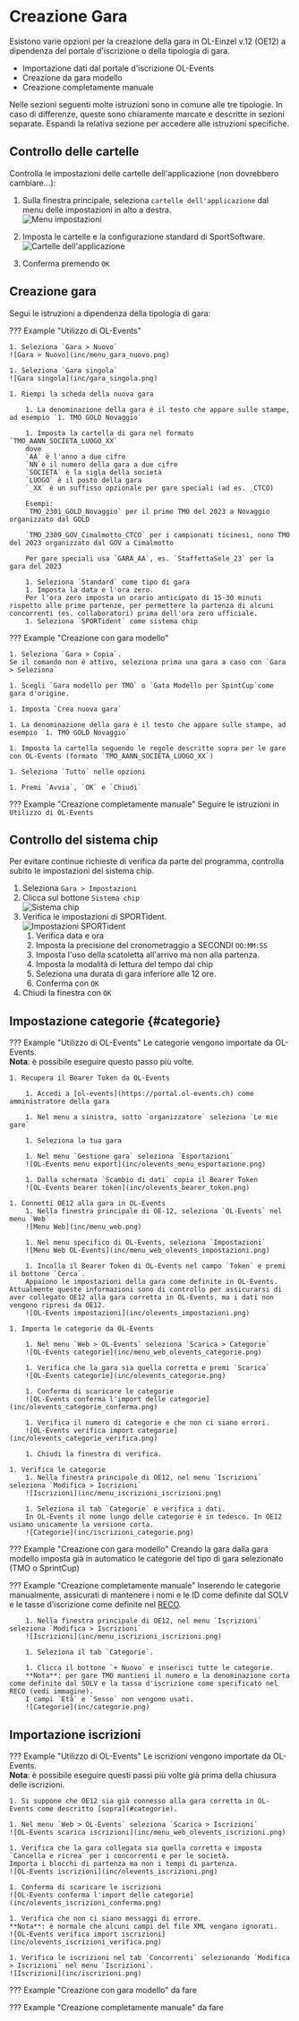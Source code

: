 # Creazione Gara

Esistono varie opzioni per la creazione della gara in OL-Einzel v.12 (OE12) a dipendenza del portale d'iscrizione o della tipologia di gara.

- Importazione dati dal portale d'iscrizione OL-Events
- Creazione da gara modello
- Creazione completamente manuale

Nelle sezioni seguenti molte istruzioni sono in comune alle tre tipologie. In caso di differenze, queste sono chiaramente marcate e descritte in sezioni separate. Espandi la relativa sezione per accedere alle istruzioni specifiche. 

## Controllo delle cartelle

Controlla le impostazioni delle cartelle dell'applicazione (non dovrebbero cambiare...):  

1. Sulla finestra principale, seleziona `cartelle dell'applicazione` dal menu delle impostazioni in alto a destra.  
![Menu impostazioni](inc/menu_impostazioni_cartelle.png)  
  
1. Imposta le cartelle e la configurazione standard di SportSoftware.  
![Cartelle dell'applicazione](inc/cartelle.png)  
  
1. Conferma premendo `OK`  

## Creazione gara

Segui le istruzioni a dipendenza della tipologia di gara:

??? Example "Utilizzo di OL-Events"
    
    1. Seleziona `Gara > Nuovo`  
    ![Gara > Nuovo](inc/menu_gara_nuovo.png)  
    
    1. Seleziona `Gara singola`  
    ![Gara singola](inc/gara_singola.png)  
    
    1. Riempi la scheda della nuova gara  
        
        1. La denominazione della gara è il testo che appare sulle stampe, ad esempio `1. TMO GOLD Novaggio`  
        
        1. Imposta la cartella di gara nel formato `TMO_AANN_SOCIETA_LUOGO_XX`  
        dove  
        `AA` è l'anno a due cifre  
        `NN`è il numero della gara a due cifre  
        `SOCIETA` è la sigla della società  
        `LUOGO` è il posto della gara  
        `_XX` è un suffisso opzionale per gare speciali (ad es. _CTCO)  
          
        Esempi:  
        `TMO_2301_GOLD_Novaggio` per il primo TMO del 2023 a Novaggio organizzato dal GOLD  
          
        `TMO_2309_GOV_Cimalmotto_CTCO` per i campionati ticinesi, nono TMO del 2023 organizzato dal GOV a Cimalmotto  
          
        Per gare speciali usa `GARA_AA`, es. `StaffettaSele_23` per la gara del 2023
        
        1. Seleziona `Standard` come tipo di gara  
        1. Imposta la data e l'ora zero. 
        Per l'ora zero imposta un orario anticipato di 15-30 minuti rispetto alle prime partenze, per permettere la partenza di alcuni concorrenti (es. collaboratori) prima dell'ora zero ufficiale.  
        1. Seleziona `SPORTident` come sistema chip


??? Example "Creazione con gara modello" 
    
    1. Seleziona `Gara > Copia`.  
    Se il comando non è attivo, seleziona prima una gara a caso con `Gara > Seleziona`  
      
    1. Scegli `Gara modello per TMO` o `Gata Modello per SpintCup`come gara d'origine.
      
    1. Imposta `Crea nuova gara`  
      
    1. La denominazione della gara è il testo che appare sulle stampe, ad esempio `1. TMO GOLD Novaggio`  
      
    1. Imposta la cartella seguendo le regole descritte sopra per le gare con OL-Events (formato `TMO_AANN_SOCIETA_LUOGO_XX`)  
      
    1. Seleziona `Tutto` nelle opzioni

    1. Premi `Avvia`, `OK` e `Chiudi`


??? Example "Creazione completamente manuale"
    Seguire le istruzioni in `Utilizzo di OL-Events`


## Controllo del sistema chip

Per evitare continue richieste di verifica da parte del programma, controlla subito le impostazioni del sistema chip.  

1. Seleziona `Gara > Impostazioni`
1. Clicca sul bottone `Sistema chip`  
![Sistema chip](inc/modifica_impostazioni_gara.png)  
1. Verifica le impostazioni di SPORTident.  
![Impostazioni SPORTident](inc/impostazioni_sportident.png)  
    1. Verifica data e ora
    1. Imposta la precisione del cronometraggio a SECONDI `OO:MM:SS`
    1. Imposta l'uso della scatoletta all'arrivo ma non alla partenza.
    1. Imposta la modalità di lettura del tempo dal chip
    1. Seleziona una durata di gara inferiore alle 12 ore.
    1. Conferma con `OK`
1. Chiudi la finestra con `OK`


## Impostazione categorie {#categorie}

??? Example "Utilizzo di OL-Events"
    Le categorie vengono importate da OL-Events.  
    **Nota**: è possibile eseguire questo passo più volte.

    1. Recupera il Bearer Token da OL-Events  
         
        1. Accedi a [ol-events](https://portal.ol-events.ch) come amministratore della gara
          
        1. Nel menu a sinistra, sotto `organizzatore` seleziona `Le mie gare`
          
        1. Seleziona la tua gara
          
        1. Nel menu `Gestione gara` seleziona `Esportazioni`  
        ![OL-Events menu export](inc/olevents_menu_esportazione.png) 
           
        1. Dalla schermata `Scambio di dati` copia il Bearer Token  
        ![OL-Events bearer token](inc/olevents_bearer_token.png)
      
    1. Connetti OE12 alla gara in OL-Events
        1. Nella finestra principale di OE-12, seleziona `OL-Events` nel menu `Web`  
        ![Menu Web](inc/menu_web.png)  
          
        1. Nel menu specifico di OL-Events, seleziona `Impostazioni` 
        ![Menu Web OL-Events](inc/menu_web_olevents_impostazioni.png)
          
        1. Incolla il Bearer Token di OL-Events nel campo `Token` e premi il bottone `Cerca`.   
        Appaiono le impostazioni della gara come definite in OL-Events. Attualmente queste informazioni sono di controllo per assicurarsi di aver collegato OE12 alla gara corretta in OL-Events, ma i dati non vengono ripresi da OE12.  
        ![OL-Events impostazioni](inc/olevents_impostazioni.png)
          
    1. Importa le categorie da OL-Events
        
        1. Nel menu `Web > OL-Events` seleziona `Scarica > Categorie`  
        ![OL-Events categorie](inc/menu_web_olevents_categorie.png)  
          
        1. Verifica che la gara sia quella corretta e premi `Scarica`  
        ![OL-Events categorie](inc/olevents_categorie.png)
          
        1. Conferma di scaricare le categorie  
        ![OL-Events conferma l'import delle categorie](inc/olevents_categorie_conferma.png)  
          
        1. Verifica il numero di categorie e che non ci siano errori.  
        ![OL-Events verifica import categorie](inc/olevents_categorie_verifica.png)  
          
        1. Chiudi la finestra di verifica.
          
    1. Verifica le categorie
        1. Nella finestra principale di OE12, nel menu `Iscrizioni` seleziona `Modifica > Iscrizioni`  
        ![Iscrizioni](inc/menu_iscrizioni_iscrizioni.png)  
          
        1. Seleziona il tab `Categorie` e verifica i dati.  
        In OL-Events il nome lungo delle categorie è in tedesco. In OE12 usiamo unicamente la versione corta.  
        ![Categorie](inc/iscrizioni_categorie.png)


??? Example "Creazione con gara modello" 
    Creando la gara dalla gara modello imposta già in automatico le categorie del tipo di gara selezionato (TMO o SprintCup)

??? Example "Creazione completamente manuale"
    Inserendo le categorie manualmente, assicurati di mantenere i nomi e le ID come definite dal SOLV e le tasse d'iscrizione come definite nel [RECO](https://www.asti-ticino.ch/co/index.php?folder=ctco&main=reco).  

        1. Nella finestra principale di OE12, nel menu `Iscrizioni` seleziona `Modifica > Iscrizioni`  
        ![Iscrizioni](inc/menu_iscrizioni_iscrizioni.png)  
          
        1. Seleziona il tab `Categorie`.  

        1. Clicca il bottone `+ Nuovo` e inserisci tutte le categorie.  
        **Nota**: per gare TMO mantieni il numero e la denominazione corta come definite dal SOLV e la tassa d'iscrizione come specificato nel RECO (vedi immagine).  
        I campi `Età` e `Sesso` non vengono usati.  
        ![Categorie](inc/categorie.png)

## Importazione iscrizioni

??? Example "Utilizzo di OL-Events"
    Le iscrizioni vengono importate da OL-Events.  
    **Nota**: è possibile eseguire questi passi più volte già prima della chiusura delle iscrizioni.

    1. Si suppone che OE12 sia già connesso alla gara corretta in OL-Events come descritto [sopra](#categorie).  
      
    1. Nel menu `Web > OL-Events` seleziona `Scarica > Iscrizioni`  
    ![OL-Events scarica iscrizioni](inc/menu_web_olevents_iscrizioni.png)  
      
    1. Verifica che la gara collegata sia quella corretta e imposta `Cancella e ricrea` per i concorrenti e per le società.  
    Importa i blocchi di partenza ma non i tempi di partenza.  
    ![OL-Events iscrizioni](inc/olevents_iscrizioni.png)  
      
    1. Conferma di scaricare le iscrizioni  
    ![OL-Events conferma l'import delle categorie](inc/olevents_iscrizioni_conferma.png)  
      
    1. Verifica che non ci siano messaggi di errore.  
    **Nota**: è normale che alcuni campi del file XML vengano ignorati.  
    ![OL-Events verifica import iscrizioni](inc/olevents_iscrizioni_verifica.png)  
      
    1. Verifica le iscrizioni nel tab `Concorrenti` selezionando `Modifica > Iscrizioni` nel menu `Iscrizioni`.  
    ![Iscrizioni](inc/iscrizioni.png)          


??? Example "Creazione con gara modello" 
    da fare

??? Example "Creazione completamente manuale"
    da fare





